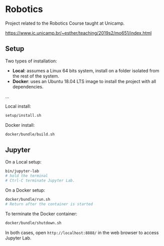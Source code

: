 # Robotics

Project related to the Robotics Course taught at Unicamp.

https://www.ic.unicamp.br/~esther/teaching/2019s2/mo651/index.html


## Setup

Two types of installation:

* **Local**: assumes a Linux 64 bits system, install on a folder isolated from the rest of the system.
* **Docker**: uses an Ubuntu 18.04 LTS image to install the project  with all dependencies.

...

Local install:

```sh
setup/install.sh
```

Docker install:

```sh
docker/bundle/build.sh
```


## Jupyter

On a Local setup:

```sh
bin/jupyter-lab
# hold the terminal
# Ctrl-C terminate Jupyter Lab.
```

On a Docker setup:

```sh
docker/bundle/run.sh
# Return after the container is started
```

To terminate the Docker container:

```sh
docker/bundle/shutdown.sh
```

In both cases, open `http://localhost:8888/` in the web browser to access Jupyter Lab.
